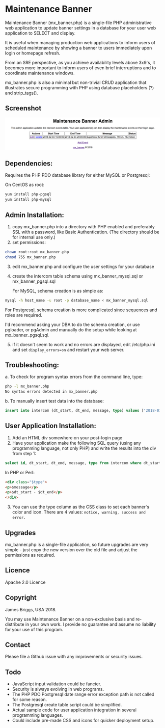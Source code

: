 # Maintenance Banner

Maintenance Banner (mx_banner.php) is a single-file PHP administrative web application to update banner settings in a database for your user web application to SELECT and display.

It is useful when managing production web applications to inform users of scheduled maintenance by showing a banner to users immediately upon login or homepage refresh.

From an SRE perspective, as you achieve availability levels above 3x9's, it becomes more important to inform users of even brief interruptions and to coordinate maintenance windows.

mx_banner.php is also a minimal but non-trivial CRUD application that illustrates secure programming with PHP using database placeholders (?) and strip_tags().

## Screenshot

![mx_banner list of events](https://github.com/jamesbriggs/maintenance_banner/blob/master/docs/mx_banner.png)

## Dependencies:

Requires the PHP PDO database library for either MySQL or Postgresql:

   On CentOS as root:

```bash
yum install php-pgsql
yum install php-mysql
```

## Admin Installation:

1. copy mx_banner.php into a directory with PHP enabled and preferably SSL with a password, like Basic Authentication. (The directory should be for internal use only.)
2. set permissions:

```bash
chown root:root mx_banner.php
chmod 755 mx_banner.php
```

3. edit mx_banner.php and configure the user settings for your database
4. create the intercom table schema using mx_banner_mysql.sql or mx_banner_pgsql.sql

   For MySQL, schema creation is as simple as:

```bash
mysql -h host_name -u root -p database_name < mx_banner_mysql.sql
```

   For Postgresql, schema creation is more complicated since sequences and roles are required.

   I'd recommend asking your DBA to do the schema creation, or use pgloader, or pgAdmin and manually do the setup while looking at mx_banner_pgsql.sql.

5. if it doesn't seem to work and no errors are displayed, edit /etc/php.ini and set `display_errors=on` and restart your web server.

## Troubleshooting:

a. To check for program syntax errors from the command line, type:

```bash
php -l mx_banner.php
No syntax errors detected in mx_banner.php
```

b. To manually insert test data into the database:
```sql
insert into intercom (dt_start, dt_end, message, type) values ('2018-01-11 14:17:03', '2018-02-27 00:00:00', 'Test message.', 'notice');
```

## User Application Installation:

1. Add an HTML div somewhere on your post-login page
2. Have your application make the following SQL query (using any programming language, not only PHP) and write the results into the div from step 1:

```sql
select id, dt_start, dt_end, message, type from intercom where dt_start <= now() and dt_end >= now() order by dt_start;
```

   In PHP or Perl:

```html
<div class="$type">
<p>$message</p>
<p>$dt_start - $dt_end</p>
</div>
```

3. You can use the type column as the CSS class to set each banner's color and icon. There are 4 values: `notice, warning, success and error.`

## Upgrades

mx_banner.php is a single-file application, so future upgrades are very simple - just copy the new version over the old file and adjust the permissions as required.

## Licence

Apache 2.0 Licence

## Copyright

James Briggs, USA 2018.

You may use Maintenance Banner on a non-exclusive basis and re-distribute in your own work. I provide no guarantee and assume no liability for your use of this program.

## Contact

Please file a Github issue with any improvements or security issues.

## Todo

- JavaScript input validation could be fancier.
- Security is always evolving in web programs.
- The PHP PDO Postgresql date range error exception path is not called for some reason.
- The Postgresql create table script could be simplified.
- Actual sample code for user application integration in several programming languages.
- Could include pre-made CSS and icons for quicker deployment setup.


